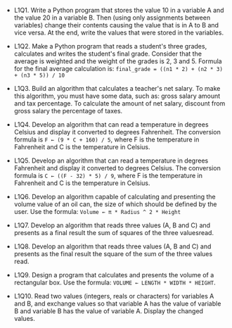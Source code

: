 

- L1Q1. Write a Python program that stores the value 10 in a variable A and the value 20 in a variable B. Then (using only assignments between variables) change their contents causing the value that is in A to B and vice versa. At the end, write the values ​​that were stored in the variables.

- L1Q2. Make a Python program that reads a student's three grades, calculates and writes the student's final grade. Consider that the average is weighted and the weight of the grades is 2, 3 and 5. Formula for the final average calculation is: `final_grade = ((n1 * 2) + (n2 * 3) + (n3 * 5)) / 10`

- L1Q3. Build an algorithm that calculates a teacher's net salary. To make this algorithm, you must have some data, such as: gross salary amount and tax percentage. To calculate the amount of net salary, discount from gross salary the percentage of taxes.

- L1Q4. Develop an algorithm that can read a temperature in degrees Celsius and display it converted to degrees Fahrenheit. The conversion formula is `F ← (9 * C + 160) / 5`, where F is the temperature in Fahrenheit and C is the temperature in Celsius.

- L1Q5. Develop an algorithm that can read a temperature in degrees Fahrenheit and display it converted to degrees Celsius. The conversion formula is `C ← ((F - 32) * 5) / 9`, where F is the temperature in Fahrenheit and C is the temperature in Celsius.

- L1Q6. Develop an algorithm capable of calculating and presenting the volume value of an oil can, the size of which should be defined by the user. Use the formula: `Volume ← π * Radius ^ 2 * Height`

- L1Q7. Develop an algorithm that reads three values ​​(A, B and C) and presents as a final result the sum of squares of the three values ​​read.

- L1Q8. Develop an algorithm that reads three values ​​(A, B and C) and presents as the final result the square of the sum of the three values ​​read.

- L1Q9. Design a program that calculates and presents the volume of a rectangular box. Use the formula: `VOLUME ← LENGTH * WIDTH * HEIGHT`.

- L1Q10. Read two values ​​(integers, reals or characters) for variables A and B, and exchange values ​​so that variable A has the value of variable B and variable B has the value of variable A. Display the changed values.
